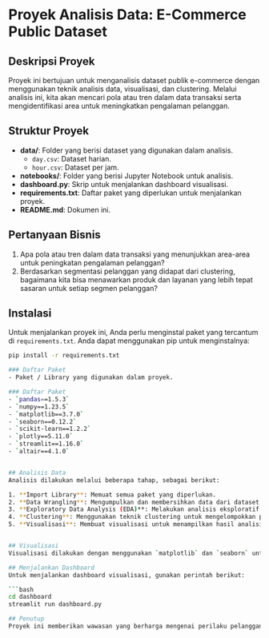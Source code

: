 # Proyek Analisis Data: E-Commerce Public Dataset

## Deskripsi Proyek
Proyek ini bertujuan untuk menganalisis dataset publik e-commerce dengan menggunakan teknik analisis data, visualisasi, dan clustering. Melalui analisis ini, kita akan mencari pola atau tren dalam data transaksi serta mengidentifikasi area untuk meningkatkan pengalaman pelanggan.

## Struktur Proyek
- **data/**: Folder yang berisi dataset yang digunakan dalam analisis.
  - `day.csv`: Dataset harian.
  - `hour.csv`: Dataset per jam.
- **notebooks/**: Folder yang berisi Jupyter Notebook untuk analisis.
- **dashboard.py**: Skrip untuk menjalankan dashboard visualisasi.
- **requirements.txt**: Daftar paket yang diperlukan untuk menjalankan proyek.
- **README.md**: Dokumen ini.

## Pertanyaan Bisnis
1. Apa pola atau tren dalam data transaksi yang menunjukkan area-area untuk peningkatan pengalaman pelanggan?
2. Berdasarkan segmentasi pelanggan yang didapat dari clustering, bagaimana kita bisa menawarkan produk dan layanan yang lebih tepat sasaran untuk setiap segmen pelanggan?

## Instalasi
Untuk menjalankan proyek ini, Anda perlu menginstal paket yang tercantum di `requirements.txt`. Anda dapat menggunakan pip untuk menginstalnya:

```bash
pip install -r requirements.txt

### Daftar Paket
- Paket / Library yang digunakan dalam proyek.

### Daftar Paket
- `pandas==1.5.3`
- `numpy==1.23.5`
- `matplotlib==3.7.0`
- `seaborn==0.12.2`
- `scikit-learn==1.2.2`
- `plotly==5.11.0`
- `streamlit==1.16.0`
- `altair==4.1.0`


## Analisis Data
Analisis dilakukan melalui beberapa tahap, sebagai berikut:

1. **Import Library**: Memuat semua paket yang diperlukan.
2. **Data Wrangling**: Mengumpulkan dan membersihkan data dari dataset yang tersedia.
3. **Exploratory Data Analysis (EDA)**: Melakukan analisis eksploratif untuk memahami data.
4. **Clustering**: Menggunakan teknik clustering untuk mengelompokkan pelanggan berdasarkan perilaku mereka.
5. **Visualisasi**: Membuat visualisasi untuk menampilkan hasil analisis dan memberikan wawasan lebih lanjut.


## Visualisasi
Visualisasi dilakukan dengan menggunakan `matplotlib` dan `seaborn` untuk menggambarkan hubungan antara variabel, seperti suhu dan jumlah penyewaan.

## Menjalankan Dashboard
Untuk menjalankan dashboard visualisasi, gunakan perintah berikut:

```bash
cd dashboard
streamlit run dashboard.py

## Penutup
Proyek ini memberikan wawasan yang berharga mengenai perilaku pelanggan dan dapat digunakan untuk meningkatkan pengalaman pelanggan dalam e-commerce. Analisis dan visualisasi yang dilakukan diharapkan dapat membantu dalam pengambilan keputusan bisnis yang lebih baik.
